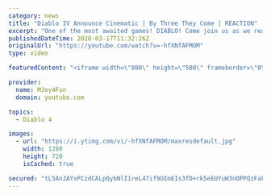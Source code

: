 ```yaml
---
category: news
title: "Diablo IV Announce Cinematic | By Three They Come | REACTION"
excerpt: "One of the most awaited games! DIABLO! Come join us as we react to Diablo IV Announce Cinematic - By Three They Come! Be scared and be amazed in this ..."
publishedDateTime: 2020-03-17T11:32:26Z
originalUrl: "https://youtube.com/watch?v=-hfXNfAFMOM"
type: video

featuredContent: "<iframe width=\"800\" height=\"500\" frameborder=\"0\" src=\"https://www.youtube.com/embed/-hfXNfAFMOM\" allow=\"accelerometer; autoplay; encrypted-media; gyroscope; picture-in-picture\" allowfullscreen></iframe>"

provider:
  name: MJoy4Fun
  domain: youtube.com

topics:
  - Diablo 4

images:
  - url: "https://i.ytimg.com/vi/-hfXNfAFMOM/maxresdefault.jpg"
    width: 1280
    height: 720
    isCached: true

secured: "tL5AnJAYxPCzdCALpQybNlI1reL47if9UImEIs3fD+rk5eEUYuW3nOPPQzFakjZ9s1V0hnh3oPFCRekKl6dBGwY4dBzqTA/2KVTjqiXtYixjwp36j9t3o0rHZQGm3hdzv4b5oY24eJvjjIRpTQOTzy6FQrVtkRWf10eX5qY1vgK3pezHpeyTMFgIRrJDBIc/Jax7DtYxYzvxbp9EWyoRYhjISL929skZbiB7ynjWY0jmk1hA15hACOWHrHep84jVUn/GXiRKB758T8CENmxvBY//0voAaoUx2id1BPa8DzfuieDUGUuPJt/qRzX/t/5A4Pc8WYHCoQHRP9abuPmprJ17QOV+DHOZppnglWm+CX0L6Et3f7hpPORYIC4IrqochC+dN569rA0l1ZoIVQd7TAjqqrwaZuwr7ApLvyAhEDYr6C3P/qps16mhFkZCPrzi;T297zfyoUOTJdF+TbzRQxQ=="
---
```



